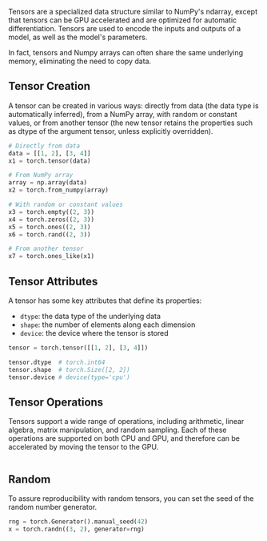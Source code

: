 Tensors are a specialized data structure similar to NumPy's ndarray, except that tensors can be GPU accelerated and are optimized for automatic differentiation. Tensors are used to encode the inputs and outputs of a model, as well as the model's parameters.

In fact, tensors and Numpy arrays can often share the same underlying memory, eliminating the need to copy data.

## Tensor Creation
A tensor can be created in various ways: directly from data (the data type is automatically inferred), from a NumPy array, with random or constant values, or from another tensor (the new tensor retains the properties such as dtype of the argument tensor, unless explicitly overridden).

```python
# Directly from data
data = [[1, 2], [3, 4]]
x1 = torch.tensor(data)

# From NumPy array
array = np.array(data)
x2 = torch.from_numpy(array)

# With random or constant values
x3 = torch.empty((2, 3))
x4 = torch.zeros((2, 3))
x5 = torch.ones((2, 3))
x6 = torch.rand((2, 3))

# From another tensor
x7 = torch.ones_like(x1)
```

## Tensor Attributes
A tensor has some key attributes that define its properties:
- `dtype`: the data type of the underlying data
- `shape`: the number of elements along each dimension
- `device`: the device where the tensor is stored

```python
tensor = torch.tensor([[1, 2], [3, 4]])

tensor.dtype  # torch.int64
tensor.shape  # torch.Size([2, 2])
tensor.device # device(type='cpu')
```

## Tensor Operations
Tensors support a wide range of operations, including arithmetic, linear algebra, matrix manipulation, and random sampling. Each of these operations are supported on both CPU and GPU, and therefore can be accelerated by moving the tensor to the GPU.

```python

```

## Random
To  assure reproducibility with random tensors, you can set the seed of the random number generator.

```python
rng = torch.Generator().manual_seed(42)
x = torch.randn((3, 2), generator=rng)
```

